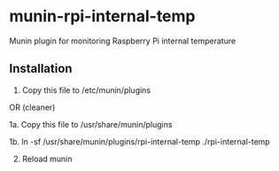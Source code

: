 munin-rpi-internal-temp
=======================

Munin plugin for monitoring Raspberry Pi internal temperature

Installation
------------

1. Copy this file to /etc/munin/plugins

OR (cleaner)

1a. Copy this file to /usr/share/munin/plugins

1b. ln -sf /usr/share/munin/plugins/rpi-internal-temp ./rpi-internal-temp 

2. Reload munin
